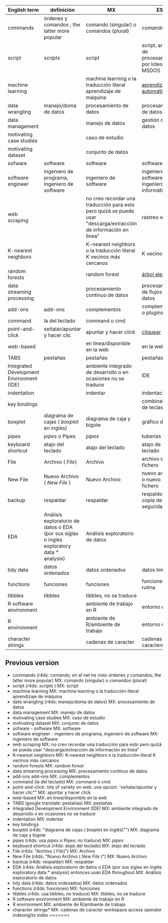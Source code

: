 | English term | definición | MX | ES |
|--------------|------------|----|----|
| commands | órdenes y comandos ; the latter more popular | comando (singular) o comandos (plural) | comandos |
| script | _scripts_ | script | script, archivo de procesamiento por lotes en MSDOS |
| machine learning | | machine learning o la traducción literal aprendizaje de máquina | [aprendizaje automático](http://portal.uned.es/portal/page?_pageid=93,61703783&_dad=portal&_schema=PORTAL&idAsignatura=71014023) |
| data wrangling | manejo/doma de datos | procesamiento de datos | procesamiento de datos |
| data management | | manejo de datos | gestión de datos |
| motivating case studies || caso de estudio | |
| motivating dataset | | conjunto de datos | |
| sofware | software | software |software |
| software engineer | ingeniero de programa, ingeniero de software | ingeniero de software | ingeniero de software, ingeniero informático |
| web scraping | | no creo recordar una traducción para esto pero quizá se pueda usar "descarga/extracción de información en linea" | rastreo web |
| K-nearest neighbors | | K-nearest neighbors o la traducción literal K vecinos más cercanos | K vecinos |
| random forests | | random forest | [árbol aleatorio](https://iartificial.net/random-forest-bosque-aleatorio)|
| data streaming processing | | procesamiento continuo de datos | procesamiento de flujos de datos |
| add-ons | add-ons | complementos | complementos o plugins |
| command | la del teclado | command o cmd | |
| point-and-click | señalar/apuntar y hacer clic | apuntar y hacer click | [cliquear](https://www.fundeu.es/recomendacion/hacer-clic-clicar-y-cliquear-formas-validas-en-espanol) |
| web-based | | en linea/disponible en la web | en la web |
| TABS | pestañas | pestañas | pestañas | 
| Integrated Development Environment (IDE) | | ambiente integrado de desarrollo o en ocasiones no se traduce | IDE |
| indentation | | indentar |indentación |
| key bindings | | | combinaciones de teclas |
| boxplot | diagrama de cajas ( _boxplot_ en inglés) | diagrama de caja y bigote | gráfico de caja |
| pipes | _pipes_ o Pipes |  _pipes_ | tuberías |
| keyboard shortcut | atajo del teclado | atajo del teclado | atajo de teclado |
| File | Archivo ( _File_) | Archivo | archivo o fichero |
| New File | Nuevo Archivo ( _New File_ ) | Nuevo Archivo | nuevo archivo o nuevo fichero |
| backup | respaldar | respaldar | respaldo o copia de seguridad |
| EDA | Análisis exploratorio de datos o EDA (por sus siglas n inglés exploratory data * analysis) | Análisis exploratorio de datos | |
| tidy data | datos ordenados | datos ordenados | datos limpios |
| functions | funciones | funciones | funciones o rutina |
| tibbles | tibbles | tibbles, no se traduce | |
| R software environment | | ambiente de trabajo en R | entorno de R |
| R environment | | ambiente de R/ambiente de trabajo | entorno de R |
| character strings | | cadenas de caracter | cadenas de caracteres |


## Previous version 

* commands (r4ds: comando; en el net he visto órdenes y comandos; the latter more popular) MX: comando (singular) o comandos (plural) 
* script (r4ds: _scripts_ ) MX: script
* machine learning MX: machine learning o la traducción literal aprendizaje de máquina
* data wrangling (r4ds: manejo/doma de datos)  MX: procesamiento de datos 
* data management MX: manejo de datos
* motivating case studies MX: caso de estudio
* motivating dataset MX:  conjunto de datos
* sofware - software MX: software
* software engineer - ingeniero de programa, ingeniero de software MX: ingeniero de software
* web scraping MX: no creo recordar una traducción para esto pero quizá se pueda usar "descarga/extracción de información en linea"
* K-nearest neighbors MX: K-nearest neighbors o la traducción literal K vecinos más cercanos
* random forests MX: random forest
* data streaming processing MX: procesamiento continuo de datos
* add-ons add-ons MX: complementos
* command (la del teclado) MX: command o cmd
* point-and-click: lots of variety on web. una opcion: 'señalar/apuntar y hacer clic"" MX: apuntar y hacer click
* web-based MX: en linea/disponible en la web
* TABS (google translate: pestañas) MX: pestañas
* Integrated Development Environment (IDE) MX: ambiente integrado de desarrollo o en ocasiones no se traduce
* indentation MX: indentar
* key bindings
* boxplot (r4ds: "diagrama de cajas ( _boxplot_ en inglés)"") MX: diagrama de caja y bigote 
* pipes (r4ds: usa _pipes_ o Pipes; no traduce) MX: _pipes_
* keyboard shortcut (r4ds: atajo del teclado) MX: atajo del teclado
* File (r4ds: "Archivo ( _File_)") MX: Archivo
* New File (r4ds: "Nuevo Archivo ( _New File_ )") MX: Nuevo Archivo
* backup (r4ds: respaldar) MX: respaldar
* EDA (r4ds: Análisis exploratorio de datos o EDA (por sus siglas en inglés exploratory data * analysis) entonces usan _EDA_ throughout MX: Análisis exploratorio de datos
* tidy data (r4ds: datos ordenados) MX: datos ordenados
* functions (r4ds: funciones) MX: funciones
* tibbles (r4ds: usa tibbles; no traduce) MX: tibbles, no se traduce
* R software environment MX: ambiente de trabajo en R
* R environment MX: ambiente de R/ambiente de trabajo
* character strings*  MX: cadenas de caracter
workspace
access operator
indexing/to index
=======
